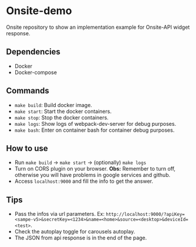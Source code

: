 # Onsite-demo

Onsite repository to show an implementation example for Onsite-API widget response.

## Dependencies

- Docker
- Docker-compose
  
## Commands

- `make build`: Build docker image.
- `make start`: Start the docker containers.
- `make stop`: Stop the docker containers.
- `make logs`: Show logs of webpack-dev-server for debug purposes.
- `make bash`: Enter on container bash for container debug purposes.

## How to use

- Run `make build` -> `make start` -> (optionally) `make logs`
- Turn on CORS plugin on your browser. **Obs:** Remember to turn off, otherwise you will have problems in google services and github.
- Access `localhost:9000` and fill the info to get the answer.

## Tips

- Pass the infos via url parameters. Ex: `http://localhost:9000/?apiKey=<sampe-v5>&secretKey=<1234>&name=<home>&source=<desktop>&deviceId=<test>`.
- Check the autoplay toggle for carousels autoplay.
- The JSON from api response is in the end of the page.
